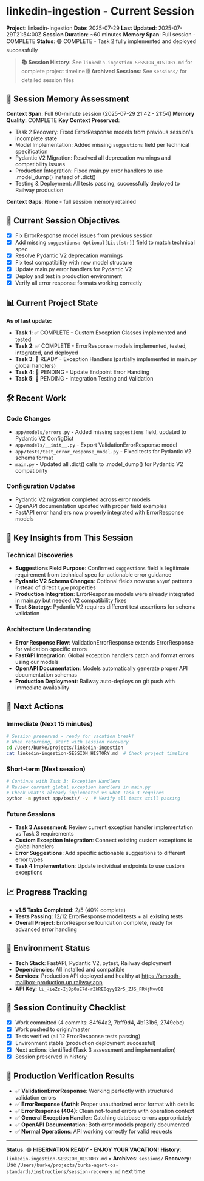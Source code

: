 # linkedin-ingestion - Current Session
**Project**: linkedin-ingestion
**Date**: 2025-07-29
**Last Updated**: 2025-07-29T21:54:00Z
**Session Duration**: ~60 minutes
**Memory Span**: Full session - COMPLETE
**Status**: 🟢 COMPLETE - Task 2 fully implemented and deployed successfully

> **📚 Session History**: See `linkedin-ingestion-SESSION_HISTORY.md` for complete project timeline
> **🗄️ Archived Sessions**: See `sessions/` for detailed session files

## 🧠 **Session Memory Assessment**
**Context Span**: Full 60-minute session (2025-07-29 21:42 - 21:54)
**Memory Quality**: COMPLETE
**Key Context Preserved**:
- Task 2 Recovery: Fixed ErrorResponse models from previous session's incomplete state
- Model Implementation: Added missing `suggestions` field per technical specification  
- Pydantic V2 Migration: Resolved all deprecation warnings and compatibility issues
- Production Integration: Fixed main.py error handlers to use .model_dump() instead of .dict()
- Testing & Deployment: All tests passing, successfully deployed to Railway production

**Context Gaps**: None - full session memory retained

## 🎯 **Current Session Objectives**
- [x] Fix ErrorResponse model issues from previous session
- [x] Add missing `suggestions: Optional[List[str]]` field to match technical spec
- [x] Resolve Pydantic V2 deprecation warnings 
- [x] Fix test compatibility with new model structure
- [x] Update main.py error handlers for Pydantic V2
- [x] Deploy and test in production environment
- [x] Verify all error response formats working correctly

## 📊 **Current Project State**
**As of last update:**
- **Task 1**: ✅ COMPLETE - Custom Exception Classes implemented and tested
- **Task 2**: ✅ COMPLETE - ErrorResponse models implemented, tested, integrated, and deployed
- **Task 3**: 🔄 READY - Exception Handlers (partially implemented in main.py global handlers)
- **Task 4**: 🔄 PENDING - Update Endpoint Error Handling  
- **Task 5**: 🔄 PENDING - Integration Testing and Validation

## 🛠️ **Recent Work**

### Code Changes
- `app/models/errors.py` - Added missing `suggestions` field, updated to Pydantic V2 ConfigDict
- `app/models/__init__.py` - Export ValidationErrorResponse model
- `app/tests/test_error_response_model.py` - Fixed tests for Pydantic V2 schema format
- `main.py` - Updated all .dict() calls to .model_dump() for Pydantic V2 compatibility

### Configuration Updates
- Pydantic V2 migration completed across error models
- OpenAPI documentation updated with proper field examples
- FastAPI error handlers now properly integrated with ErrorResponse models

## 🧠 **Key Insights from This Session**

### Technical Discoveries
- **Suggestions Field Purpose**: Confirmed `suggestions` field is legitimate requirement from technical spec for actionable error guidance
- **Pydantic V2 Schema Changes**: Optional fields now use `anyOf` patterns instead of direct `type` properties
- **Production Integration**: ErrorResponse models were already integrated in main.py but needed V2 compatibility fixes
- **Test Strategy**: Pydantic V2 requires different test assertions for schema validation

### Architecture Understanding
- **Error Response Flow**: ValidationErrorResponse extends ErrorResponse for validation-specific errors
- **FastAPI Integration**: Global exception handlers catch and format errors using our models
- **OpenAPI Documentation**: Models automatically generate proper API documentation schemas
- **Production Deployment**: Railway auto-deploys on git push with immediate availability

## 🚀 **Next Actions**

### Immediate (Next 15 minutes)
```bash
# Session preserved - ready for vacation break!
# When returning, start with session recovery
cd /Users/burke/projects/linkedin-ingestion
cat linkedin-ingestion-SESSION_HISTORY.md  # Check project timeline
```

### Short-term (Next session)
```bash
# Continue with Task 3: Exception Handlers
# Review current global exception handlers in main.py
# Check what's already implemented vs what Task 3 requires
python -m pytest app/tests/ -v  # Verify all tests still passing
```

### Future Sessions
- **Task 3 Assessment**: Review current exception handler implementation vs Task 3 requirements
- **Custom Exception Integration**: Connect existing custom exceptions to global handlers
- **Error Suggestions**: Add specific actionable suggestions to different error types
- **Task 4 Implementation**: Update individual endpoints to use custom exceptions

## 📈 **Progress Tracking**
- **v1.5 Tasks Completed**: 2/5 (40% complete)
- **Tests Passing**: 12/12 ErrorResponse model tests + all existing tests
- **Overall Project**: ErrorResponse foundation complete, ready for advanced error handling

## 🔧 **Environment Status**
- **Tech Stack**: FastAPI, Pydantic V2, pytest, Railway deployment
- **Dependencies**: All installed and compatible
- **Services**: Production API deployed and healthy at https://smooth-mailbox-production.up.railway.app
- **API Key**: `li_HieZz-IjBp0uE7d-rZkRE0qyy12r5_ZJS_FR4jMvv0I`

## 🔄 **Session Continuity Checklist**
- [x] Work committed (4 commits: 84f64a2, 7bff9d4, 4b131b6, 2749ebc)
- [x] Work pushed to origin/master
- [x] Tests verified (all 12 ErrorResponse tests passing)
- [x] Environment stable (production deployment successful)
- [x] Next actions identified (Task 3 assessment and implementation)
- [x] Session preserved in history

## 🎯 **Production Verification Results**
- ✅ **ValidationErrorResponse**: Working perfectly with structured validation errors
- ✅ **ErrorResponse (Auth)**: Proper unauthorized error format with details  
- ✅ **ErrorResponse (404)**: Clean not-found errors with operation context
- ✅ **General Exception Handler**: Catching database errors appropriately
- ✅ **OpenAPI Documentation**: Both error models properly documented
- ✅ **Normal Operations**: API working correctly for valid requests

---
**Status**: 🟢 **HIBERNATION READY - ENJOY YOUR VACATION!**
**History**: `linkedin-ingestion-SESSION_HISTORY.md` • **Archives**: `sessions/`
**Recovery**: Use `/Users/burke/projects/burke-agent-os-standards/instructions/session-recovery.md` next time
